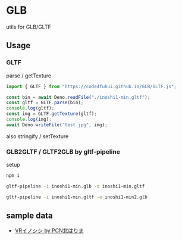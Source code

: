 # GLB

utils for GLB/GLTF

## Usage

### GLTF

parse / getTexture
```javascript
import { GLTF } from "https://code4fukui.github.io/GLB/GLTF.js";

const bin = await Deno.readFile("./inoshi1-min.gltf");
const gltf = GLTF.parse(bin);
console.log(gltf);
const img = GLTF.getTexture(gltf);
console.log(img);
await Deno.writeFile("test.jpg", img);
```
also stringify / setTexture

### GLB2GLTF / GLTF2GLB by gltf-pipeline

setup
```sh
npm i
```

```sh
gltf-pipeline -i inoshi1-min.glb -o inoshi1-min.gltf
```

```sh
gltf-pipeline -i inoshi1-min.gltf -o inoshi1-min2.glb
```


## sample data

- [VRイノシシ by PCN北はりま](https://fukuno.jig.jp/3883)
